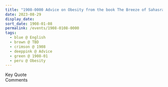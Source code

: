 ```yaml
---
title: "1908-0000 Advice on Obesity from the book The Breeze of Sahasrara, Page 173"
date: 2023-08-29
display_date: 
sort_date: 1908-01-08
permalink: /events/1908-0108-0000
tags:
  - blue @ English
  - brown @ TBD  
  - crimson @ 1908
  - deeppink @ Advice
  - green @ 1908-01
  - peru @ Obesity
---
```


<wave-list>
  <list-title color="green" width="75">Key Quote</list-title>
  <list-item color="BlanchedAlmond"  width="200"></list-item>
  <list-item color="Lavender"></list-item>
  <list-item color="BlanchedAlmond"></list-item>
</wave-list>

<br>

<wave-list>
  <list-title color="green" width="75">Comments</list-title>
  <list-item color="BlanchedAlmond"  width="200"></list-item>
  <list-item color="Lavender"></list-item>
  <list-item color="BlanchedAlmond"></list-item>
</wave-list>